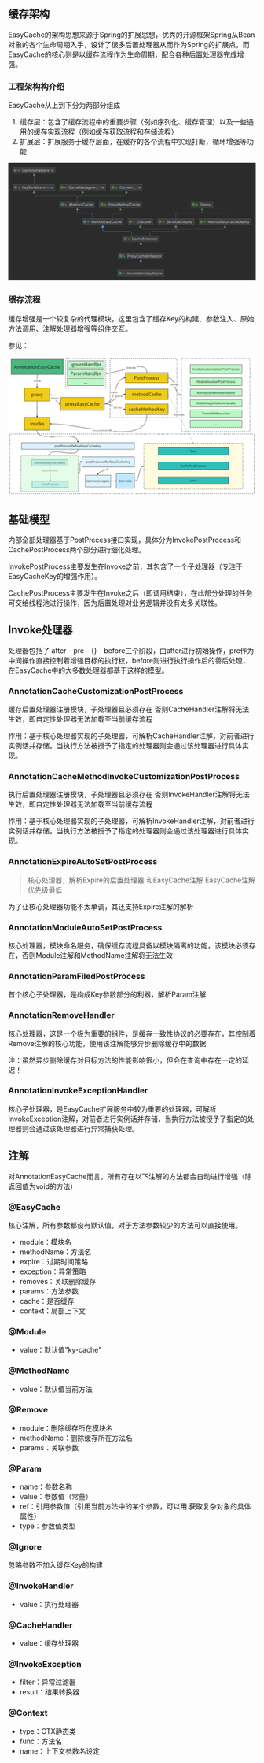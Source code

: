## 缓存架构

EasyCache的架构思想来源于Spring的扩展思想，优秀的开源框架Spring从Bean对象的各个生命周期入手，设计了很多后置处理器从而作为Spring的扩展点，而EasyCache的核心则是以缓存流程作为生命周期，配合各种后置处理器完成增强。

### 工程架构构介绍

EasyCache从上到下分为两部分组成

1. 缓存层：包含了缓存流程中的重要步骤（例如序列化、缓存管理）以及一些通用的缓存实现流程（例如缓存获取流程和存储流程）
2. 扩展层：扩展服务于缓存层面，在缓存的各个流程中实现打断，循环增强等功能

![AnnotationEasyCache](./image/AnnotationEasyCache.png)

### 缓存流程

缓存增强是一个较复杂的代理模块，这里包含了缓存Key的构建、参数注入、原始方法调用、注解处理器增强等组件交互。

参见：

![EasyCache流程-导出](./image/EasyCache.png)

## 基础模型

内部全部处理器基于PostPrecess接口实现，具体分为InvokePostProcess和CachePostProcess两个部分进行细化处理。

InvokePostProcess主要发生在Invoke之前，其包含了一个子处理器（专注于EasyCacheKey的增强作用）。

CachePostProcess主要发生在Invoke之后（即调用结束），在此部分处理的任务可交给线程池进行操作，因为后置处理对业务逻辑并没有太多关联性。

## Invoke处理器

处理器包括了 after - pre - {} - before三个阶段，由after进行初始操作，pre作为中间操作直接控制着增强目标的执行权，before则进行执行操作后的善后处理，在EasyCache中的大多数处理器都基于这样的模型。

### AnnotationCacheCustomizationPostProcess

缓存后置处理器注册模块，子处理器且必须存在
否则CacheHandler注解将无法生效，即自定性处理器无法加载至当前缓存流程

作用：基于核心处理器实现的子处理器，可解析CacheHandler注解，对前者进行实例话并存储，当执行方法被授予了指定的处理器则会通过该处理器进行具体实现。

### AnnotationCacheMethodInvokeCustomizationPostProcess

执行后置处理器注册模块，子处理器且必须存在
否则InvokeHandler注解将无法生效，即自定性处理器无法加载至当前缓存流程

作用：基于核心处理器实现的子处理器，可解析InvokeHandler注解，对前者进行实例话并存储，当执行方法被授予了指定的处理器则会通过该处理器进行具体实现。

### AnnotationExpireAutoSetPostProcess

> 核心处理器，解析Expire的后置处理器 和EasyCache注解 EasyCache注解优先级最低

为了让核心处理器功能不太单调，其还支持Expire注解的解析

### AnnotationModuleAutoSetPostProcess

核心处理器，模块命名服务，确保缓存流程具备以模块隔离的功能，该模块必须存在，否则Module注解和MethodName注解将无法生效

### AnnotationParamFiledPostProcess

首个核心子处理器，是构成Key参数部分的利器，解析Param注解

### AnnotationRemoveHandler

核心处理器，这是一个极为重要的组件，是缓存一致性协议的必要存在，其控制着Remove注解的核心功能，使用该注解能够异步删除缓存中的数据

注：虽然异步删除缓存对目标方法的性能影响很小，但会在查询中存在一定的延迟！

### AnnotationInvokeExceptionHandler

核心子处理器，是EasyCache扩展服务中较为重要的处理器，可解析InvokeException注解，对前者进行实例话并存储，当执行方法被授予了指定的处理器则会通过该处理器进行异常捕获处理。

## 注解

对AnnotationEasyCache而言，所有存在以下注解的方法都会自动进行增强（除返回值为void的方法）

### @EasyCache

核心注解，所有参数都设有默认值，对于方法参数较少的方法可以直接使用。

- module：模块名
- methodName：方法名
- expire：过期时间策略
- exception：异常策略
- removes：关联删除缓存
- params：方法参数
- cache：是否缓存
- context：局部上下文

### @Module

- value：默认值"ky-cache"

### @MethodName

- value：默认值当前方法

### @Remove

- module：删除缓存所在模块名
- methodName：删除缓存所在方法名
- params：关联参数

### @Param

- name：参数名称
- value：参数值（常量）
- ref：引用参数值（引用当前方法中的某个参数，可以用.获取复杂对象的具体属性）
- type：参数值类型

### @Ignore

忽略参数不加入缓存Key的构建

### @InvokeHandler

- value：执行处理器

### @CacheHandler

- value：缓存处理器

### @InvokeException

- filter：异常过滤器
- result：结果转换器

### @Context

- type：CTX静态类
- func：方法名
- name：上下文参数名设定









